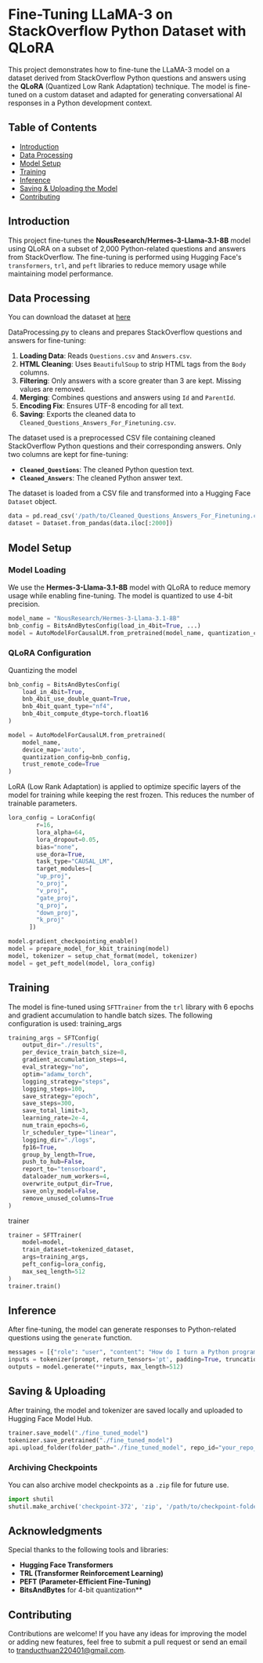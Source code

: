 
# Fine-Tuning LLaMA-3 on StackOverflow Python Dataset with QLoRA

This project demonstrates how to fine-tune the LLaMA-3 model on a dataset derived from StackOverflow Python questions and answers using the **QLoRA** (Quantized Low Rank Adaptation) technique. The model is fine-tuned on a custom dataset and adapted for generating conversational AI responses in a Python development context.

## Table of Contents
- [Introduction](#introduction)
- [Data Processing](#Data-Processing)
- [Model Setup](#model-setup)
- [Training](#training)
- [Inference](#inference)
- [Saving & Uploading the Model](#saving-uploading)
- [Contributing](#contributing)
  
## Introduction
This project fine-tunes the **NousResearch/Hermes-3-Llama-3.1-8B** model using QLoRA on a subset of 2,000 Python-related questions and answers from StackOverflow. The fine-tuning is performed using Hugging Face's `transformers`, `trl`, and `peft` libraries to reduce memory usage while maintaining model performance.

## Data Processing
You can download the dataset at [here](https://www.kaggle.com/datasets/stackoverflow/pythonquestions?select=Answers.csv)

DataProcessing.py to cleans and prepares StackOverflow questions and answers for fine-tuning:

1. **Loading Data**: Reads `Questions.csv` and `Answers.csv`.
2. **HTML Cleaning**: Uses `BeautifulSoup` to strip HTML tags from the `Body` columns.
3. **Filtering**: Only answers with a score greater than 3 are kept. Missing values are removed.
4. **Merging**: Combines questions and answers using `Id` and `ParentId`.
5. **Encoding Fix**: Ensures UTF-8 encoding for all text.
6. **Saving**: Exports the cleaned data to `Cleaned_Questions_Answers_For_Finetuning.csv`.
   
The dataset used is a preprocessed CSV file containing cleaned StackOverflow Python questions and their corresponding answers. Only two columns are kept for fine-tuning:

- **`Cleaned_Questions`**: The cleaned Python question text.
- **`Cleaned_Answers`**: The cleaned Python answer text.

The dataset is loaded from a CSV file and transformed into a Hugging Face `Dataset` object.

```python
data = pd.read_csv('/path/to/Cleaned_Questions_Answers_For_Finetuning.csv')
dataset = Dataset.from_pandas(data.iloc[:2000])
```

## Model Setup

### Model Loading

We use the **Hermes-3-Llama-3.1-8B** model with QLoRA to reduce memory usage while enabling fine-tuning. The model is quantized to use 4-bit precision.

```python
model_name = "NousResearch/Hermes-3-Llama-3.1-8B"
bnb_config = BitsAndBytesConfig(load_in_4bit=True, ...)
model = AutoModelForCausalLM.from_pretrained(model_name, quantization_config=bnb_config, ...)
```

### QLoRA Configuration

Quantizing the model

```python
bnb_config = BitsAndBytesConfig(
    load_in_4bit=True,
    bnb_4bit_use_double_quant=True,
    bnb_4bit_quant_type="nf4",
    bnb_4bit_compute_dtype=torch.float16
)

model = AutoModelForCausalLM.from_pretrained(
    model_name,
    device_map='auto',
    quantization_config=bnb_config,
    trust_remote_code=True
)
```

LoRA (Low Rank Adaptation) is applied to optimize specific layers of the model for training while keeping the rest frozen. This reduces the number of trainable parameters.

```python
lora_config = LoraConfig(
        r=16,
        lora_alpha=64,
        lora_dropout=0.05,
        bias="none",
        use_dora=True,
        task_type="CAUSAL_LM",
        target_modules=[
        "up_proj",
        "o_proj",
        "v_proj",
        "gate_proj",
        "q_proj",
        "down_proj",
        "k_proj"
      ])

model.gradient_checkpointing_enable()
model = prepare_model_for_kbit_training(model)
model, tokenizer = setup_chat_format(model, tokenizer)
model = get_peft_model(model, lora_config)
```

## Training

The model is fine-tuned using `SFTTrainer` from the `trl` library with 6 epochs and gradient accumulation to handle batch sizes. The following configuration is used:
training_args 
```python
training_args = SFTConfig(
    output_dir="./results",                        
    per_device_train_batch_size=8,           
    gradient_accumulation_steps=4,               
    eval_strategy="no",
    optim="adamw_torch",
    logging_strategy="steps",                  
    logging_steps=100,                        
    save_strategy="epoch",                       
    save_steps=300,                           
    save_total_limit=3,                         
    learning_rate=2e-4,                      
    num_train_epochs=6,
    lr_scheduler_type="linear",
    logging_dir="./logs",                    
    fp16=True,                               
    group_by_length=True,                       
    push_to_hub=False,                     
    report_to="tensorboard",
    dataloader_num_workers=4,
    overwrite_output_dir=True,          
    save_only_model=False,
    remove_unused_columns=True
)
```
trainer
```python
trainer = SFTTrainer(
    model=model,
    train_dataset=tokenized_dataset,
    args=training_args,
    peft_config=lora_config,
    max_seq_length=512
)
trainer.train()
```

## Inference

After fine-tuning, the model can generate responses to Python-related questions using the `generate` function.

```python
messages = [{"role": "user", "content": "How do I turn a Python program into an .egg file?"}]
inputs = tokenizer(prompt, return_tensors='pt', padding=True, truncation=True).to("cuda")
outputs = model.generate(**inputs, max_length=512)
```

## Saving & Uploading

After training, the model and tokenizer are saved locally and uploaded to Hugging Face Model Hub.

```python
trainer.save_model("./fine_tuned_model")
tokenizer.save_pretrained("./fine_tuned_model")
api.upload_folder(folder_path="./fine_tuned_model", repo_id="your_repo_id", repo_type="model")
```

### Archiving Checkpoints

You can also archive model checkpoints as a `.zip` file for future use.

```python
import shutil
shutil.make_archive('checkpoint-372', 'zip', '/path/to/checkpoint-folder')
```

## Acknowledgments

Special thanks to the following tools and libraries:

- **Hugging Face Transformers**
- **TRL (Transformer Reinforcement Learning)**
- **PEFT (Parameter-Efficient Fine-Tuning)**
- **BitsAndBytes** for 4-bit quantization**
  
## Contributing
Contributions are welcome! If you have any ideas for improving the model or adding new features, feel free to submit a pull request or send an email to [tranducthuan220401@gmail.com](mailto:tranducthuan220401@gmail.com).
